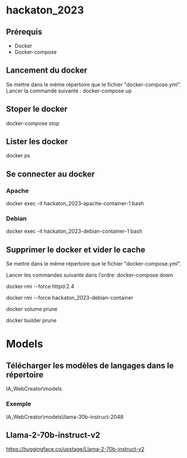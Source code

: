 # hackaton_2023
## Prérequis
- Docker
- Docker-compose
## Lancement du docker
Se mettre dans le même répertoire que le fichier "docker-compose.yml".
Lancer la commande suivante : 
docker-compose up

## Stoper le docker
docker-compose stop

## Lister les docker
docker ps

## Se connecter au docker
### Apache
docker exec -it hackaton_2023-apache-container-1 bash
### Debian
docker exec -it hackaton_2023-debian-container-1 bash

## Supprimer le docker et vider le cache
Se mettre dans le même répertoire que le fichier "docker-compose.yml".

Lancer les commandes suivante dans l'ordre:
docker-compose down

docker rmi --force httpd:2.4

docker rmi --force hackaton_2023-debian-container

docker volume prune

docker builder prune

# Models
## Télécharger les modèles de langages dans le répertoire 
IA_WebCreator\models
### Exemple
IA_WebCreator\models\llama-30b-instruct-2048

## Llama-2-70b-instruct-v2
https://huggingface.co/upstage/Llama-2-70b-instruct-v2
